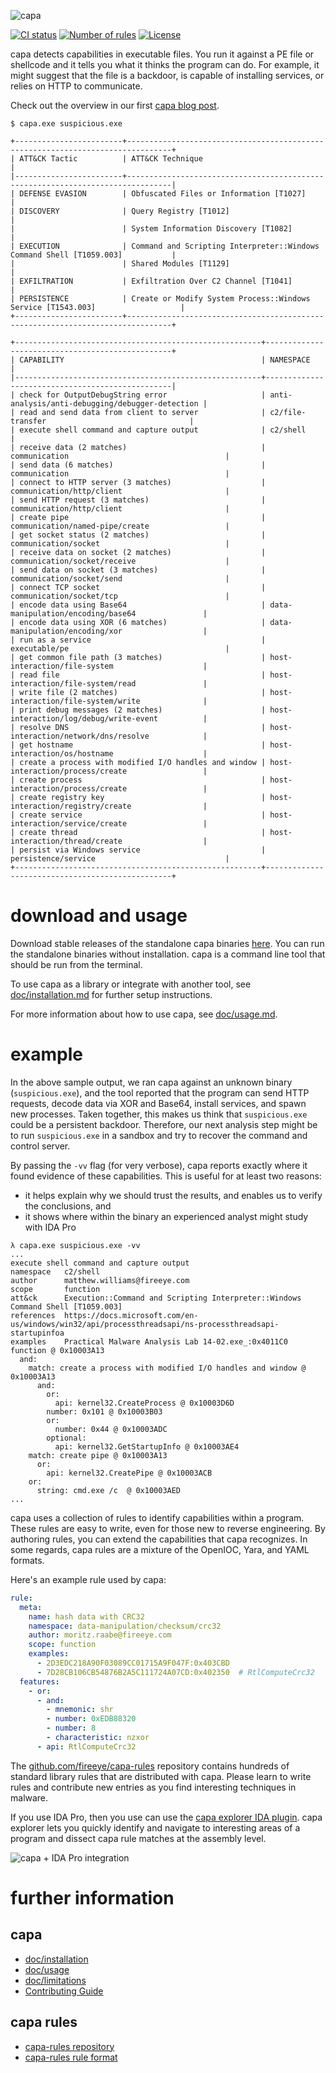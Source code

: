 ![capa](.github/logo.png)

[![CI status](https://github.com/fireeye/capa/workflows/CI/badge.svg)](https://github.com/fireeye/capa/actions?query=workflow%3ACI+event%3Apush+branch%3Amaster)
[![Number of rules](https://img.shields.io/badge/rules-437-blue.svg)](https://github.com/fireeye/capa-rules)
[![License](https://img.shields.io/badge/license-Apache--2.0-green.svg)](LICENSE.txt)

capa detects capabilities in executable files.
You run it against a PE file or shellcode and it tells you what it thinks the program can do.
For example, it might suggest that the file is a backdoor, is capable of installing services, or relies on HTTP to communicate.

Check out the overview in our first [capa blog post](https://www.fireeye.com/blog/threat-research/2020/07/capa-automatically-identify-malware-capabilities.html).

```
$ capa.exe suspicious.exe

+------------------------+--------------------------------------------------------------------------------+
| ATT&CK Tactic          | ATT&CK Technique                                                               |
|------------------------+--------------------------------------------------------------------------------|
| DEFENSE EVASION        | Obfuscated Files or Information [T1027]                                        |
| DISCOVERY              | Query Registry [T1012]                                                         |
|                        | System Information Discovery [T1082]                                           |
| EXECUTION              | Command and Scripting Interpreter::Windows Command Shell [T1059.003]           |
|                        | Shared Modules [T1129]                                                         |
| EXFILTRATION           | Exfiltration Over C2 Channel [T1041]                                           |
| PERSISTENCE            | Create or Modify System Process::Windows Service [T1543.003]                   |
+------------------------+--------------------------------------------------------------------------------+

+-------------------------------------------------------+-------------------------------------------------+
| CAPABILITY                                            | NAMESPACE                                       |
|-------------------------------------------------------+-------------------------------------------------|
| check for OutputDebugString error                     | anti-analysis/anti-debugging/debugger-detection |
| read and send data from client to server              | c2/file-transfer                                |
| execute shell command and capture output              | c2/shell                                        |
| receive data (2 matches)                              | communication                                   |
| send data (6 matches)                                 | communication                                   |
| connect to HTTP server (3 matches)                    | communication/http/client                       |
| send HTTP request (3 matches)                         | communication/http/client                       |
| create pipe                                           | communication/named-pipe/create                 |
| get socket status (2 matches)                         | communication/socket                            |
| receive data on socket (2 matches)                    | communication/socket/receive                    |
| send data on socket (3 matches)                       | communication/socket/send                       |
| connect TCP socket                                    | communication/socket/tcp                        |
| encode data using Base64                              | data-manipulation/encoding/base64               |
| encode data using XOR (6 matches)                     | data-manipulation/encoding/xor                  |
| run as a service                                      | executable/pe                                   |
| get common file path (3 matches)                      | host-interaction/file-system                    |
| read file                                             | host-interaction/file-system/read               |
| write file (2 matches)                                | host-interaction/file-system/write              |
| print debug messages (2 matches)                      | host-interaction/log/debug/write-event          |
| resolve DNS                                           | host-interaction/network/dns/resolve            |
| get hostname                                          | host-interaction/os/hostname                    |
| create a process with modified I/O handles and window | host-interaction/process/create                 |
| create process                                        | host-interaction/process/create                 |
| create registry key                                   | host-interaction/registry/create                |
| create service                                        | host-interaction/service/create                 |
| create thread                                         | host-interaction/thread/create                  |
| persist via Windows service                           | persistence/service                             |
+-------------------------------------------------------+-------------------------------------------------+
```

# download and usage

Download stable releases of the standalone capa binaries [here](https://github.com/fireeye/capa/releases). You can run the standalone binaries without installation. capa is a command line tool that should be run from the terminal.

<!--
Alternatively, you can fetch a nightly build of a standalone binary from one of the following links. These are built using the latest development branch.
- Windows 64bit: TODO
- Linux: TODO
- OSX: TODO
-->

To use capa as a library or integrate with another tool, see [doc/installation.md](doc/installation.md) for further setup instructions.

For more information about how to use capa, see [doc/usage.md](doc/usage.md).

# example

In the above sample output, we ran capa against an unknown binary (`suspicious.exe`),
and the tool reported that the program can send HTTP requests, decode data via XOR and Base64,
install services, and spawn new processes.
Taken together, this makes us think that `suspicious.exe` could be a persistent backdoor.
Therefore, our next analysis step might be to run `suspicious.exe` in a sandbox and try to recover the command and control server.

By passing the `-vv` flag (for very verbose), capa reports exactly where it found evidence of these capabilities.
This is useful for at least two reasons:

  - it helps explain why we should trust the results, and enables us to verify the conclusions, and
  - it shows where within the binary an experienced analyst might study with IDA Pro

```
λ capa.exe suspicious.exe -vv
...
execute shell command and capture output
namespace   c2/shell
author      matthew.williams@fireeye.com
scope       function
att&ck      Execution::Command and Scripting Interpreter::Windows Command Shell [T1059.003]
references  https://docs.microsoft.com/en-us/windows/win32/api/processthreadsapi/ns-processthreadsapi-startupinfoa
examples    Practical Malware Analysis Lab 14-02.exe_:0x4011C0
function @ 0x10003A13
  and:
    match: create a process with modified I/O handles and window @ 0x10003A13
      and:
        or:
          api: kernel32.CreateProcess @ 0x10003D6D
        number: 0x101 @ 0x10003B03
        or:
          number: 0x44 @ 0x10003ADC
        optional:
          api: kernel32.GetStartupInfo @ 0x10003AE4
    match: create pipe @ 0x10003A13
      or:
        api: kernel32.CreatePipe @ 0x10003ACB
    or:
      string: cmd.exe /c  @ 0x10003AED
...
```

capa uses a collection of rules to identify capabilities within a program.
These rules are easy to write, even for those new to reverse engineering.
By authoring rules, you can extend the capabilities that capa recognizes.
In some regards, capa rules are a mixture of the OpenIOC, Yara, and YAML formats.

Here's an example rule used by capa:

```yaml
rule:
  meta:
    name: hash data with CRC32
    namespace: data-manipulation/checksum/crc32
    author: moritz.raabe@fireeye.com
    scope: function
    examples:
      - 2D3EDC218A90F03089CC01715A9F047F:0x403CBD
      - 7D28CB106CB54876B2A5C111724A07CD:0x402350  # RtlComputeCrc32
  features:
    - or:
      - and:
        - mnemonic: shr
        - number: 0xEDB88320
        - number: 8
        - characteristic: nzxor
      - api: RtlComputeCrc32
```

The [github.com/fireeye/capa-rules](https://github.com/fireeye/capa-rules) repository contains hundreds of standard library rules that are distributed with capa.
Please learn to write rules and contribute new entries as you find interesting techniques in malware.

If you use IDA Pro, then you use can use the [capa explorer IDA plugin](capa/ida/plugin/).
capa explorer lets you quickly identify and navigate to interesting areas of a program and dissect capa rule matches at
the assembly level.

![capa + IDA Pro integration](doc/img/ida_plugin_intro.gif)

# further information
## capa
- [doc/installation](doc/installation.md)
- [doc/usage](doc/usage.md)
- [doc/limitations](doc/limitations.md)
- [Contributing Guide](.github/CONTRIBUTING.md)

## capa rules
- [capa-rules repository](https://github.com/fireeye/capa-rules)
- [capa-rules rule format](https://github.com/fireeye/capa-rules/blob/master/doc/format.md)
